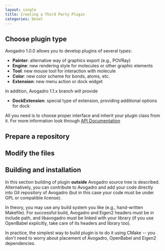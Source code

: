 ```yaml
---
layout: single
title: Creating a Third Party Plugin
categories: Devel
---
```




Choose plugin type
------------------

Avogadro 1.0.0 allows you to develop plugins of several types:

-   **Painter**: alternative way of graphics export (e.g., POVRay)
-   **Engine**: new rendering style for molecules or other graphic elements
-   **Tool**: new mouse tool for interaction with molecule
-   **Color**: new color scheme for bonds, atoms, etc.
-   **Extension**: new menu action or dock widget

In addition, Avogadro 1.1.x branch will provide

-   **DockExtension**: special type of extension, providing additional options for dock

All you need is to choose proper interface and inherit your plugin class from it. For more information look through [API Documentation](http://avogadro.cc/api/dev/)

Prepare a repository
--------------------

Modify the files
----------------

Building and installation
-------------------------

In this section building of plugin **outside** Avogadro source tree is described. Alternatively, you can contribute to Avogadro and add your code directly into Git repository of Avogadro (but in this case your code must be under GPL or compatible license).

In theory, you may use any build system you like (e.g., hand-written Makefile). For successful build, Avogadro and Eigen2 headers must be in include path, and libavogadro must be linked with your library (if you use OpenBabel explicitly, take care of its headers and library too).

In practice, the simplest way to build plugin is to do it using CMake -- you don't need to worry about placement of Avogadro, OpenBabel and Eigen2 dependencies.







